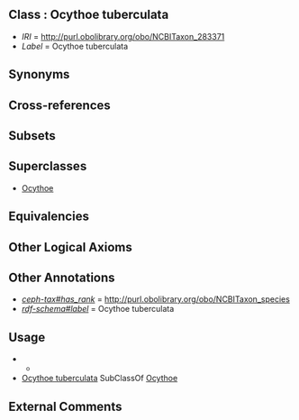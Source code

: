 
## Class : Ocythoe tuberculata

 * *IRI* = http://purl.obolibrary.org/obo/NCBITaxon_283371
 * *Label* = Ocythoe tuberculata

## Synonyms


## Cross-references


## Subsets


## Superclasses

 * [Ocythoe](../../NCBITaxon/70/NCBITaxon_283370.md)

## Equivalencies


## Other Logical Axioms


## Other Annotations

 * *[ceph-tax#has_rank](../../ceph-tax#has/nk/ceph-tax#has_rank.md)* = http://purl.obolibrary.org/obo/NCBITaxon_species
 * *[rdf-schema#label](../../el/rdf-schema#label.md)* = Ocythoe tuberculata

## Usage

 * -
 * [Ocythoe tuberculata](../../NCBITaxon/71/NCBITaxon_283371.md) SubClassOf [Ocythoe](../../NCBITaxon/70/NCBITaxon_283370.md)

## External Comments


